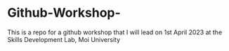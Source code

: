 # Github-Workshop-
This is a repo for a github workshop that I will lead on 1st April 2023 at the Skills Development Lab, Moi University
